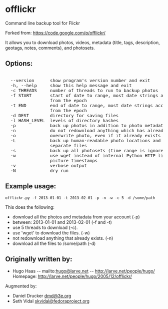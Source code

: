 offlickr
========
<p>Command line backup tool for Flickr</p>

Forked from: https://code.google.com/p/offlickr/

<p>It allows you to download photos, videos, metadata 
(title, tags, description, geotags, notes, comments), and photosets.</p>

Options:
--------

<pre>

  --version      show program's version number and exit
  -h, --help     show this help message and exit
  -c THREADS     number of threads to run to backup photos
  -f START       start of date to range, most date strings accepted or seconds
                 from the epoch
  -t END         end of date to range, most date strings accepted or seconds
                 from the epoch
  -d DEST        directory for saving files
  -l HASH_LEVEL  levels of directory hashes
  -p             back up photos in addition to photo metadata
  -n             do not redownload anything which has already been downloaded
  -o             overwrite photo, even if it already exists
  -L             back up human-readable photo locations and permissions to
                 separate files
  -s             back up all photosets (time range is ignored
  -w             use wget instead of internal Python HTTP library - preserves
                 picture timestamps
  -v             verbose output
  -N             dry run
</pre>


Example usage:
--------------

`offlickr.py -f 2013-01-01 -t 2013-02-01 -p -n -w -c 5 -d /some/path`

This does the following:
* download all the photos and metadata from your account  (-p)
* between: 2013-01-01 and 2013-02-01 (-f and -t)
* use 5 threads to download (-c).
* use 'wget' to download the files. (-w)
* not redownload anything that already exists. (-n)
* download all the files to /some/path (-d)



Originally written by: 
----------------------

* Hugo Haas -- mailto:hugo@larve.net -- http://larve.net/people/hugo/
     Homepage: http://larve.net/people/hugo/2005/12/offlickr/

Augmented by:

* Daniel Drucker <dmd@3e.org>
* Seth Vidal <skvidal@fedoraproject.org>


